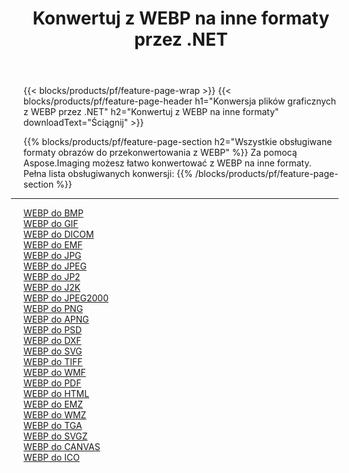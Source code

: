 ﻿---
title: Konwertuj z WEBP na inne formaty przez .NET 
weight: 3920
url: /pl/net/conversion/from/webp 
lang: pl
langdirlevel: 2
locales: zh-hans,ja,it,ru,de,es,fr,nl,id,lt,pl,pt,vi,tr,ko,zh-hant,ar,hi,th,sv,cs,uk,he
description: Za pomocą Aspose.Imaging możesz łatwo konwertować z WEBP na inne formaty
---

{{< blocks/products/pf/feature-page-wrap >}}
{{< blocks/products/pf/feature-page-header h1="Konwersja plików graficznych z WEBP przez .NET" h2="Konwertuj z WEBP na inne formaty" downloadText="Ściągnij" >}}


{{% blocks/products/pf/feature-page-section  h2="Wszystkie obsługiwane formaty obrazów do przekonwertowania z WEBP" %}}
Za pomocą Aspose.Imaging możesz łatwo konwertować z WEBP na inne formaty.
<br/>
Pełna lista obsługiwanych konwersji:
{{% /blocks/products/pf/feature-page-section %}}
<div class="container-fluid productfamilypage bg-gray">
    <div class="convertypes bg-gray agp-content section">
        <div class="container">
		<hr style="margin-left:-20px;"/>
		<div class="row other-converters">
		    <div class='col-md-2 other-converter remove-lp remove-rp'><a href="/imaging/pl/net/conversion/webp-to-bmp" >WEBP do BMP</a></div><div class='col-md-2 other-converter remove-lp remove-rp'><a href="/imaging/pl/net/conversion/webp-to-gif" >WEBP do GIF</a></div><div class='col-md-2 other-converter remove-lp remove-rp'><a href="/imaging/pl/net/conversion/webp-to-dicom" >WEBP do DICOM</a></div><div class='col-md-2 other-converter remove-lp remove-rp'><a href="/imaging/pl/net/conversion/webp-to-emf" >WEBP do EMF</a></div><div class='col-md-2 other-converter remove-lp remove-rp'><a href="/imaging/pl/net/conversion/webp-to-jpg" >WEBP do JPG</a></div><div class='col-md-2 other-converter remove-lp remove-rp'><a href="/imaging/pl/net/conversion/webp-to-jpeg" >WEBP do JPEG</a></div><div class='col-md-2 other-converter remove-lp remove-rp'><a href="/imaging/pl/net/conversion/webp-to-jp2" >WEBP do JP2</a></div><div class='col-md-2 other-converter remove-lp remove-rp'><a href="/imaging/pl/net/conversion/webp-to-j2k" >WEBP do J2K</a></div><div class='col-md-2 other-converter remove-lp remove-rp'><a href="/imaging/pl/net/conversion/webp-to-jpeg2000" >WEBP do JPEG2000</a></div><div class='col-md-2 other-converter remove-lp remove-rp'><a href="/imaging/pl/net/conversion/webp-to-png" >WEBP do PNG</a></div><div class='col-md-2 other-converter remove-lp remove-rp'><a href="/imaging/pl/net/conversion/webp-to-apng" >WEBP do APNG</a></div><div class='col-md-2 other-converter remove-lp remove-rp'><a href="/imaging/pl/net/conversion/webp-to-psd" >WEBP do PSD</a></div><div class='col-md-2 other-converter remove-lp remove-rp'><a href="/imaging/pl/net/conversion/webp-to-dxf" >WEBP do DXF</a></div><div class='col-md-2 other-converter remove-lp remove-rp'><a href="/imaging/pl/net/conversion/webp-to-svg" >WEBP do SVG</a></div><div class='col-md-2 other-converter remove-lp remove-rp'><a href="/imaging/pl/net/conversion/webp-to-tiff" >WEBP do TIFF</a></div><div class='col-md-2 other-converter remove-lp remove-rp'><a href="/imaging/pl/net/conversion/webp-to-wmf" >WEBP do WMF</a></div><div class='col-md-2 other-converter remove-lp remove-rp'><a href="/imaging/pl/net/conversion/webp-to-pdf" >WEBP do PDF</a></div><div class='col-md-2 other-converter remove-lp remove-rp'><a href="/imaging/pl/net/conversion/webp-to-html" >WEBP do HTML</a></div><div class='col-md-2 other-converter remove-lp remove-rp'><a href="/imaging/pl/net/conversion/webp-to-emz" >WEBP do EMZ</a></div><div class='col-md-2 other-converter remove-lp remove-rp'><a href="/imaging/pl/net/conversion/webp-to-wmz" >WEBP do WMZ</a></div><div class='col-md-2 other-converter remove-lp remove-rp'><a href="/imaging/pl/net/conversion/webp-to-tga" >WEBP do TGA</a></div><div class='col-md-2 other-converter remove-lp remove-rp'><a href="/imaging/pl/net/conversion/webp-to-svgz" >WEBP do SVGZ</a></div><div class='col-md-2 other-converter remove-lp remove-rp'><a href="/imaging/pl/net/conversion/webp-to-canvas" >WEBP do CANVAS</a></div><div class='col-md-2 other-converter remove-lp remove-rp'><a href="/imaging/pl/net/conversion/webp-to-ico" >WEBP do ICO</a></div>
                </div>
        </div>
    </div>
</div>
<br/>

